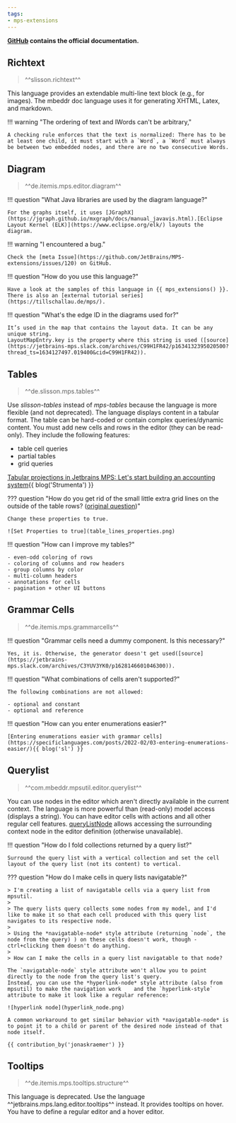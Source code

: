 ```yaml
---
tags:
- mps-extensions
---
```


**[GitHub](https://jetbrains.github.io/MPS-extensions/) contains the official documentation.**

## Richtext

> ^^slisson.richtext^^

This language provides an extendable multi-line text block (e.g., for images).
The mbeddr doc language uses it for generating XHTML, Latex, and markdown.

!!! warning "The ordering of text and IWords can't be arbitrary,"

    A checking rule enforces that the text is normalized: There has to be at least one child, it must start with a `Word`, a `Word` must always be between two embedded nodes, and there are no two consecutive Words.


## Diagram

> ^^de.itemis.mps.editor.diagram^^

!!! question "What Java libraries are used by the diagram language?"

    For the graphs itself, it uses [JGraphX](https://jgraph.github.io/mxgraph/docs/manual_javavis.html).[Eclipse Layout Kernel (ELK)](https://www.eclipse.org/elk/) layouts the diagram.

!!! warning "I encountered a bug."

    Check the [meta Issue](https://github.com/JetBrains/MPS-extensions/issues/120) on GitHub.

!!! question "How do you use this language?"

    Have a look at the samples of this language in {{ mps_extensions() }}. There is also an [external tutorial series](https://tillschallau.de/mps/).

!!! question "What's the edge ID in the diagrams used for?"

    It’s used in the map that contains the layout data. It can be any unique string.
    LayoutMapEntry.key is the property where this string is used ([source](https://jetbrains-mps.slack.com/archives/C99H1FR42/p1634132395020500?thread_ts=1634127497.019400&cid=C99H1FR42)).

## Tables

> ^^de.slisson.mps.tables^^

Use *slisson-tables* instead of *mps-tables* because the language is more flexible (and not deprecated).
The language displays content in a tabular format. The table can be hard-coded or contain complex queries/dynamic content.
You must add new cells and rows in the editor (they can be read-only). They include the following features:

- table cell queries
- partial tables
- grid queries

[Tabular projections in Jetbrains MPS: Let's start building an accounting system](https://tomassetti.me/tabular-projections-in-jetbrains-mps-lets-start-building-an-accounting-system/){{ blog('Strumenta') }}

??? question "How do you get rid of the small little extra grid lines on the outside of the table rows? ([original question](https://jetbrains-mps.slack.com/archives/C99H1FR42/p1632226340005700))"

    Change these properties to true. 

    ![Set Properties to true](table_lines_properties.png)

!!! question "How can I improve my tables?"

    - even-odd coloring of rows
    - coloring of columns and row headers
    - group columns by color
    - multi-column headers
    - annotations for cells
    - pagination + other UI buttons

## Grammar Cells

> ^^de.itemis.mps.grammarcells^^

!!! question "Grammar cells need a dummy component. Is this necessary?"

    Yes, it is. Otherwise, the generator doesn't get used([source](https://jetbrains-mps.slack.com/archives/C3YUV3YK0/p1628146601046300)).

!!! question "What combinations of cells aren't supported?"

    The following combinations are not allowed:

    - optional and constant
    - optional and reference

!!! question "How can you enter enumerations easier?"
    
    [Entering enumerations easier with grammar cells](https://specificlanguages.com/posts/2022-02/03-entering-enumerations-easier/){{ blog('sl') }}

## Querylist

> ^^com.mbeddr.mpsutil.editor.querylist^^

You can use nodes in the editor which aren't directly available in the current context. The language is more 
powerful than (read-only) model access (displays a string).
You can have editor cells with actions and all other regular cell features.
[queryListNode](http://127.0.0.1:63320/node?ref=120e1c9d-4e27-4478-b2af-b2c3bd3850b0%2Fr%3Aea4f2df6-5e5c-49de-8679-6112ec7dd9c3%28com.mbeddr.mpsutil.editor.querylist%2Fcom.mbeddr.mpsutil.editor.querylist.structure%29%2F2239254897981410197) allows accessing the surrounding context node in the editor definition (otherwise unavailable).

!!! question "How do I fold collections returned by a query list?"

    Surround the query list with a vertical collection and set the cell layout of the query list (not its content) to vertical.

??? question "How do I make cells in query lists navigatable?"

    > I'm creating a list of navigatable cells via a query list from mpsutil.
    >
    > The query lists query collects some nodes from my model, and I'd like to make it so that each cell produced with this query list navigates to its respective node.
    >
    > Using the *navigatable-node* style attribute (returning `node`, the node from the query) ) on these cells doesn't work, though - ctrl+clicking them doesn't do anything.
    >
    > How can I make the cells in a query list navigatable to that node?
    
    The `navigatable-node` style attribute won't allow you to point directly to the node from the query list's query.   
    Instead, you can use the *hyperlink-node* style attribute (also from mpsutil) to make the navigation work    and the `hyperlink-style` attribute to make it look like a regular reference:
    
    ![hyperlink node](hyperlink_node.png)  

    A common workaround to get similar behavior with *navigatable-node* is to point it to a child or parent of the desired node instead of that node itself.

    {{ contribution_by('jonaskraemer') }}

## Tooltips

> ^^de.itemis.mps.tooltips.structure^^

This language is deprecated. Use the language ^^jetbrains.mps.lang.editor.tooltips^^ instead. It provides tooltips on hover.
You have to define a regular editor and a hover editor.